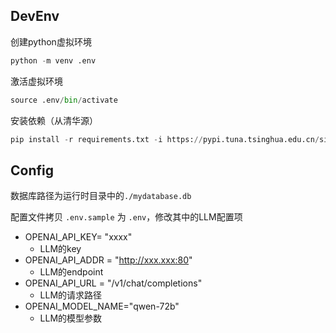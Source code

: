 
## DevEnv

创建python虚拟环境
```python
python -m venv .env
```

激活虚拟环境
```python
source .env/bin/activate
```

安装依赖（从清华源）
```python
pip install -r requirements.txt -i https://pypi.tuna.tsinghua.edu.cn/simple
```

## Config
数据库路径为运行时目录中的`./mydatabase.db`

配置文件拷贝 `.env.sample` 为 `.env`，修改其中的LLM配置项

- OPENAI_API_KEY= "xxxx"
  - LLM的key
- OPENAI_API_ADDR = "http://xxx.xxx:80"
  - LLM的endpoint
- OPENAI_API_URL = "/v1/chat/completions"
  - LLM的请求路径
- OPENAI_MODEL_NAME="qwen-72b"
  - LLM的模型参数

